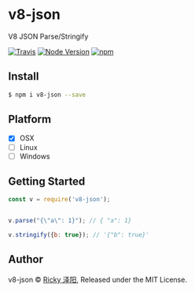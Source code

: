 # v8-json
V8 JSON Parse/Stringify

[![Travis](https://img.shields.io/travis/rickyes/v8-json.svg?style=for-the-badge)](https://travis-ci.org/rickyes/v8-json)
[![Node Version](https://img.shields.io/badge/node-%3E=8.0.0-brightgreen.svg?longCache=true&style=for-the-badge)](https://www.npmjs.com/package/v8-json)
[![npm](https://img.shields.io/npm/v/v8-json.svg?style=for-the-badge)](https://www.npmjs.com/package/v8-json)


## Install

```bash
$ npm i v8-json --save
```

## Platform
- [x] OSX
- [ ] Linux
- [ ] Windows

## Getting Started
```js
const v = require('v8-json');


v.parse("{\"a\": 1}"); // { "a": 1}

v.stringify({b: true}); // '{"b": true}'

```


## Author
v8-json © [Ricky 泽阳](https://github.com/rickyes), Released under the MIT License.
